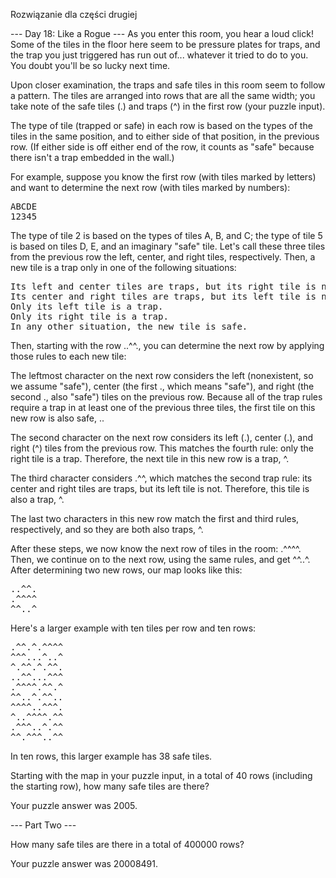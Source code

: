 Rozwiązanie dla części drugiej

--- Day 18: Like a Rogue ---
As you enter this room, you hear a loud click! Some of the tiles in the floor here seem to be pressure plates for traps, and the trap you just triggered has run out of... whatever it tried to do to you. You doubt you'll be so lucky next time.

Upon closer examination, the traps and safe tiles in this room seem to follow a pattern. The tiles are arranged into rows that are all the same width; you take note of the safe tiles (.) and traps (^) in the first row (your puzzle input).

The type of tile (trapped or safe) in each row is based on the types of the tiles in the same position, and to either side of that position, in the previous row. (If either side is off either end of the row, it counts as "safe" because there isn't a trap embedded in the wall.)

For example, suppose you know the first row (with tiles marked by letters) and want to determine the next row (with tiles marked by numbers):
<pre>
ABCDE
12345
</pre>
The type of tile 2 is based on the types of tiles A, B, and C; the type of tile 5 is based on tiles D, E, and an imaginary "safe" tile. Let's call these three tiles from the previous row the left, center, and right tiles, respectively. Then, a new tile is a trap only in one of the following situations:
<pre>
Its left and center tiles are traps, but its right tile is not.
Its center and right tiles are traps, but its left tile is not.
Only its left tile is a trap.
Only its right tile is a trap.
In any other situation, the new tile is safe.
</pre>
Then, starting with the row ..^^., you can determine the next row by applying those rules to each new tile:

The leftmost character on the next row considers the left (nonexistent, so we assume "safe"), center (the first ., which means "safe"), and right (the second ., also "safe") tiles on the previous row. Because all of the trap rules require a trap in at least one of the previous three tiles, the first tile on this new row is also safe, ..

The second character on the next row considers its left (.), center (.), and right (^) tiles from the previous row. This matches the fourth rule: only the right tile is a trap. Therefore, the next tile in this new row is a trap, ^.

The third character considers .^^, which matches the second trap rule: its center and right tiles are traps, but its left tile is not. Therefore, this tile is also a trap, ^.

The last two characters in this new row match the first and third rules, respectively, and so they are both also traps, ^.

After these steps, we now know the next row of tiles in the room: .^^^^. Then, we continue on to the next row, using the same rules, and get ^^..^. After determining two new rows, our map looks like this:
<pre>
..^^.
.^^^^
^^..^
</pre>
Here's a larger example with ten tiles per row and ten rows:
<pre>
.^^.^.^^^^
^^^...^..^
^.^^.^.^^.
..^^...^^^
.^^^^.^^.^
^^..^.^^..
^^^^..^^^.
^..^^^^.^^
.^^^..^.^^
^^.^^^..^^
</pre>
In ten rows, this larger example has 38 safe tiles.

Starting with the map in your puzzle input, in a total of 40 rows (including the starting row), how many safe tiles are there?

Your puzzle answer was 2005.

--- Part Two ---

How many safe tiles are there in a total of 400000 rows?

Your puzzle answer was 20008491.
